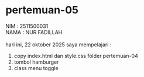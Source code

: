 # pertemuan-05
NIM : 2511500031<br> 
NAMA : NUR FADILLAH<br><br>
hari ini, 22 oktober 2025 saya mempelajari :
<ol>
<li>copy index.html dan style.css folder pertemuan-04</li>
<li>tombol hamburger</li>
<li>class menu toggle</li>
</ol>